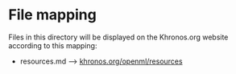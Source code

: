 # File mapping
Files in this directory will be displayed on the Khronos.org website according to this mapping:

* resources.md --> [khronos.org/openml/resources](https://www.khronos.org/openml/resources)

